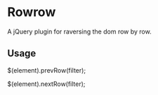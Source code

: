 Rowrow
===

A jQuery plugin for raversing the dom row by row.

Usage
---

$(element).prevRow(filter);

$(element).nextRow(filter);

